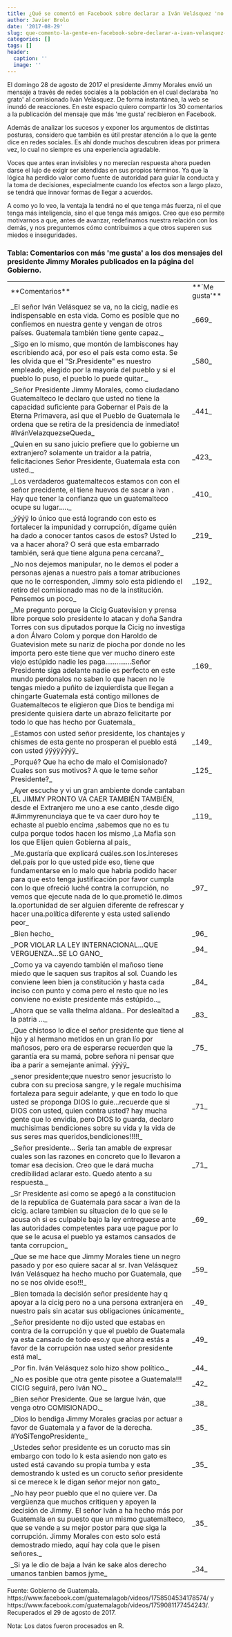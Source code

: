 ```yaml
---
title: ¿Qué se comentó en Facebook sobre declarar a Iván Velásquez 'no grato'?
author: Javier Brolo
date: '2017-08-29'
slug: que-comento-la-gente-en-facebook-sobre-declarar-a-ivan-velasquez-no-grato
categories: []
tags: []
header:
  caption: ''
  image: ''
---
```


El domingo 28 de agosto de 2017 el presidente Jimmy Morales envió un mensaje a través de redes sociales a la población en el cual declaraba 'no grato' al comisionado Iván Velásquez. De forma instantánea, la web se inundó de reacciones. En este espacio quiero compartir los 30 comentarios a la publicación del mensaje que más 'me gusta' recibieron en Facebook.

Además de analizar los sucesos y exponer los argumentos de distintas posturas, considero que también es útil prestar atención a lo que la gente dice en redes sociales. Es ahí donde muchos descubren ideas por primera vez, lo cual no siempre es una experiencia agradable.

Voces que antes eran invisibles y no merecían respuesta ahora pueden darse el lujo de exigir ser atendidas en sus propios términos. Ya que la lógica ha perdido valor como fuente de autoridad para guiar la conducta y la toma de decisiones, especialmente cuando los efectos son a largo plazo, se tendrá que innovar formas de llegar a acuerdos.

A como yo lo veo, la ventaja la tendrá no el que tenga más fuerza, ni el que tenga más inteligencia, sino el que tenga más amigos. Creo que eso permite motivarnos a que, antes de avanzar, redefinamos nuestra relación con los demás, y nos preguntemos cómo contribuimos a que otros superen sus miedos e inseguridades.

###

### Tabla: Comentarios con más 'me gusta' a los dos mensajes del presidente Jimmy Morales publicados en la página del Gobierno.

<table width="547" >
<tbody >
<tr >

<td width="484" >**Comentarios**
</td>

<td width="63" >**´Me gusta'**
</td>
</tr>
<tr >

<td >_El señor Iván Velásquez se va, no la cicig, nadie es indispensable en esta vida. Como es posible que no confiemos en nuestra gente y vengan de otros países. Guatemala también tiene gente capaz._
</td>

<td >_669_
</td>
</tr>
<tr >

<td >_Sigo en lo mismo, que montón de lambiscones hay escribiendo acá, por eso el país esta como esta. Se les olvida que el "Sr.Presidente" es nuestro empleado, elegido por la mayoría del pueblo y si el pueblo lo puso, el pueblo lo puede quitar._
</td>

<td >_580_
</td>
</tr>
<tr >

<td >_Señor Presidente Jimmy Morales, como ciudadano Guatemalteco le declaro que usted no tiene la capacidad suficiente para Gobernar el Pais de la Eterna Primavera, asi que el Pueblo de Guatemala le ordena que se retira de la presidencia de inmediato! #IvánVelazquezseQueda_
</td>

<td >_441_
</td>
</tr>
<tr >

<td >_Quien en su sano juicio prefiere que lo gobierne un extranjero? solamente un traidor a la patria, felicitaciones Señor Presidente, Guatemala esta con usted._
</td>

<td >_423_
</td>
</tr>
<tr >

<td >_Los verdaderos guatemaltecos estamos con con el señor precidente, el tiene huevos de sacar a ivan   . Hay que tener la confianza   que un guatemalteco ocupe su lugar....._
</td>

<td >_410_
</td>
</tr>
<tr >

<td >_ýÿýÿ lo único que está logrando con esto es fortalecer la impunidad y corrupción, dígame quién ha dado a conocer tantos casos de estos? Usted lo va a hacer ahora? O será que esta embarrado también, será que tiene alguna pena cercana?_
</td>

<td >_219_
</td>
</tr>
<tr >

<td >_No nos dejemos manipular, no le demos el poder a personas ajenas a nuestro país a tomar atribuciones que no le corresponden, Jimmy solo esta pidiendo el retiro del comisionado mas no de la institución. Pensemos un poco_
</td>

<td >_192_
</td>
</tr>
<tr >

<td >_Me pregunto porque la Cicig Guatevision y prensa libre porque solo presidente lo atacan y doña Sandra Torres con sus diputados porque la Cicig no investiga a don Álvaro Colom y porque don Haroldo de Guatevision mete su nariz de piocha por donde no les importa pero este tiene que ver mucho dinero este viejo estúpido nadie les paga..............Señor Presidente siga adelante nadie es perfecto en este mundo perdonalos no saben lo que hacen no le tengas miedo a puñito de izquierdista que llegan a chingarte Guatemala está contigo millones de Guatemaltecos te eligieron que Dios te bendiga mi presidente quisiera darte un abrazo felicitarte por todo lo que has hecho por Guatemala_
</td>

<td >_169_
</td>
</tr>
<tr >

<td >_Estamos con usted señor presidente, los chantajes y chismes de esta gente no prosperan el pueblo está con usted ýÿýÿýÿýÿ_
</td>

<td >_149_
</td>
</tr>
<tr >

<td >_Porqué? Que ha echo de malo el Comisionado? Cuales son sus motivos? A que le teme señor Presidente?_
</td>

<td >_125_
</td>
</tr>
<tr >

<td >_Ayer escuche y vi un gran ambiente donde cantaban ,EL JIMMY PRONTO VA CAER TAMBIÉN TAMBIÉN, desde el Extranjero me uno a ese canto ,desde digo #Jimmyrenunciaya que te va caer duro hoy te echaste al pueblo encima ,sabemos que no es tu culpa porque todos hacen los mismo ,La Mafia son los que Elijen quien Gobierna al país_
</td>

<td >_119_
</td>
</tr>
<tr >

<td >_Me.gustaría que explicará cuáles.son los.intereses del.país por lo que usted pide eso, tiene que fundamentarse en lo malo que habria podido hacer para que esto tenga justificación por favor cumpla con lo que ofreció luché contra la corrupción, no vemos que ejecute nada de lo que.prometió le.dimos la.oportunidad de ser alguien diferente de refrescar y hacer una.política diferente y esta usted saliendo peor_
</td>

<td >_97_
</td>
</tr>
<tr >

<td >_Bien hecho_
</td>

<td >_96_
</td>
</tr>
<tr >

<td >_POR VIOLAR LA LEY INTERNACIONAL...QUE VERGUENZA...SE LO GANO_
</td>

<td >_94_
</td>
</tr>
<tr >

<td >_Como ya va cayendo también el mañoso tiene miedo que le saquen sus trapitos al sol. Cuando les conviene leen bien ja constitución y hasta cada inciso con punto y coma pero el resto que no les conviene no existe presidente más estúpido.._
</td>

<td >_84_
</td>
</tr>
<tr >

<td >_Ahora que se valla thelma aldana.. Por deslealtad a la patria ..._
</td>

<td >_83_
</td>
</tr>
<tr >

<td >_Que chistoso lo dice el señor presidente que tiene al hijo y al hermano metidos en un gran lío por mañosos, pero era de esperarse recuerden que la garantía era su mamá, pobre señora ni pensar que iba a parir a semejante animal. ýÿýÿ_
</td>

<td >_75_
</td>
</tr>
<tr >

<td >_senor presidente;que nuestro senor jesucristo lo cubra con su preciosa sangre, y le regale muchisima fortaleza para seguir adelante, y que en todo lo que usted se proponga DIOS lo guie...recuerde que si DIOS con usted, quien contra usted? hay mucha gente que lo envidia, pero DIOS lo guarda, declaro muchisimas bendiciones sobre su vida y la vida de sus seres mas queridos,bendiciones!!!!!_
</td>

<td >_71_
</td>
</tr>
<tr >

<td >_Señor presidente... Seria tan amable de expresar cuales son las razones en concreto que lo llevaron a tomar esa decision. Creo que le dará mucha credibilidad aclarar esto. Quedo atento a su respuesta._
</td>

<td >_71_
</td>
</tr>
<tr >

<td >_Sr Presidente asi como se apegó a la constitucion de la republica de Guatemala para sacar a ivan de la cicig. aclare tambien su situacion de lo que se le acusa oh si es culpable bajo la ley entreguese ante las autoridades competentes para uqe pague por lo que se le acusa el pueblo ya estamos cansados de tanta corrupcion_
</td>

<td >_69_
</td>
</tr>
<tr >

<td >_Que se me hace que Jimmy Morales tiene un negro pasado y por eso quiere sacar al sr. Ivan Velásquez Iván Velásquez ha hecho mucho por Guatemala, que no se nos olvide eso!!!_
</td>

<td >_59_
</td>
</tr>
<tr >

<td >_Bien tomada la decisión señor presidente hay q apoyar a la cicig pero no a una persona extranjera en nuestro país sin acatar sus obligaciones únicamente_
</td>

<td >_49_
</td>
</tr>
<tr >

<td >_Señor presidente no dijo usted que estabas en contra de la corrupción y que el pueblo de Guatemala ya esta cansado de todo eso.y que ahora estás a favor de la corrupción naa usted señor presidente está mal_
</td>

<td >_49_
</td>
</tr>
<tr >

<td >_Por fin. Iván Velásquez solo hizo show político._
</td>

<td >_44_
</td>
</tr>
<tr >

<td >_No es posible que otra gente pisotee a Guatemala!!! CICIG seguirá, pero Iván NO._
</td>

<td >_42_
</td>
</tr>
<tr >

<td >_Bien señor Presidente. Que se largue Iván, que venga otro COMISIONADO._
</td>

<td >_38_
</td>
</tr>
<tr >

<td >_Dios lo bendiga Jimmy Morales gracias por actuar a favor de Guatemala y a favor de la derecha. #YoSiTengoPresidente_
</td>

<td >_35_
</td>
</tr>
<tr >

<td >_Ustedes señor presidente es un coructo mas sin embargo con todo lo k esta asiendo non gato es usted está cavando su propia tumba y esta demostrando k usted es un coructo señor presidente si ce merece k le digan señor mejor non gato_
</td>

<td >_35_
</td>
</tr>
<tr >

<td >_No hay peor pueblo que el no quiere ver. Da vergüenza que muchos critiquen y apoyen la decisión de Jimmy. El señor Iván a ha hecho más por Guatemala en su puesto que un mismo guatemalteco, que se vende a su mejor postor para que siga la corrupción. Jimmy Morales con esto solo está demostrado miedo, aquí hay cola que le pisen señores._
</td>

<td >_35_
</td>
</tr>
<tr >

<td >_Si ya le dio de baja a Iván ke sake alos derecho umanos tanbien bamos jyme_
</td>

<td >_34_
</td>
</tr>
</tbody>
</table>
Fuente: Gobierno de Guatemala. https://www.facebook.com/guatemalagob/videos/1758504534178574/ y https://www.facebook.com/guatemalagob/videos/1759081177454243/. Recuperados el 29 de agosto de 2017.

Nota: Los datos fueron procesados en R.
